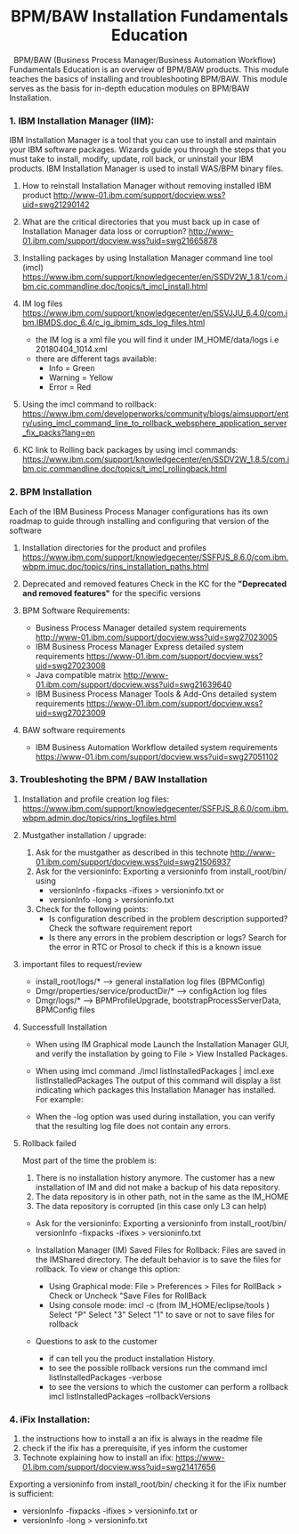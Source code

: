 # <center> BPM/BAW Installation Fundamentals Education </center>
&nbsp;
BPM/BAW (Business Process Manager/Business Automation Workflow) Fundamentals Education is an overview of BPM/BAW products. This module teaches the basics of installing and troubleshooting BPM/BAW. This module serves as the basis for in-depth education modules on BPM/BAW Installation. 
&nbsp;
### 1. IBM Installation Manager (IIM):
IBM Installation Manager is a tool that you can use to install and maintain your IBM software packages. Wizards guide you through the steps that you must take to install, modify, update, roll back, or uninstall your IBM products. 
IBM Installation Manager is used to install WAS/BPM binary files. 

   1. How to reinstall Installation Manager without removing installed IBM product 
      http://www-01.ibm.com/support/docview.wss?uid=swg21290142 

   2. What are the critical directories that you must back up in case of Installation Manager data loss or corruption?
      http://www-01.ibm.com/support/docview.wss?uid=swg21665878

   3. Installing packages by using Installation Manager command line tool (imcl) 
      https://www.ibm.com/support/knowledgecenter/en/SSDV2W_1.8.1/com.ibm.cic.commandline.doc/topics/t_imcl_install.html

   4. IM log files 
        https://www.ibm.com/support/knowledgecenter/en/SSVJJU_6.4.0/com.ibm.IBMDS.doc_6.4/c_ig_ibmim_sds_log_files.html

        * the IM log is a xml file you will find it under IM_HOME/data/logs i.e 20180404_1014.xml
        * there are different tags available: 
            * Info = Green
            * Warning = Yellow
            * Error = Red

   5. Using the imcl command to rollback:
      https://www.ibm.com/developerworks/community/blogs/aimsupport/entry/using_imcl_command_line_to_rollback_websphere_application_server_fix_packs?lang=en

   6. KC link to Rolling back packages by using imcl commands:
      https://www.ibm.com/support/knowledgecenter/en/SSDV2W_1.8.5/com.ibm.cic.commandline.doc/topics/t_imcl_rollingback.html
&nbsp;
### 2. BPM Installation
Each of the IBM Business Process Manager configurations has its own roadmap to guide through installing and configuring that version of the software

1. Installation directories for the product and profiles 
https://www.ibm.com/support/knowledgecenter/SSFPJS_8.6.0/com.ibm.wbpm.imuc.doc/topics/rins_installation_paths.html

2. Deprecated and removed features 
Check in the KC for the <b> "Deprecated and removed features"</b> for the specific versions

3. BPM Software Requirements: 
    * Business Process Manager detailed system requirements 
    http://www-01.ibm.com/support/docview.wss?uid=swg27023005
    * IBM Business Process Manager Express detailed system requirements 
    https://www-01.ibm.com/support/docview.wss?uid=swg27023008 
    * Java compatible matrix 
    http://www-01.ibm.com/support/docview.wss?uid=swg21639640 
    * IBM Business Process Manager Tools & Add-Ons detailed system requirements
    https://www-01.ibm.com/support/docview.wss?uid=swg27023009

4. BAW software requirements
    * IBM Business Automation Workflow detailed system requirements
    https://www-01.ibm.com/support/docview.wss?uid=swg27051102 
&nbsp;
### 3. Troubleshoting the BPM / BAW Installation

1.  Installation and profile creation log files: 
https://www.ibm.com/support/knowledgecenter/SSFPJS_8.6.0/com.ibm.wbpm.admin.doc/topics/rins_logfiles.html

2. Mustgather installation / upgrade: 
    1. Ask for the mustgather as described in this technote
    http://www-01.ibm.com/support/docview.wss?uid=swg21506937 
    2. Ask for the versioninfo: 
       Exporting a versioninfo from install_root/bin/ using
        * versionInfo -fixpacks -ifixes > versioninfo.txt 
        or
        * versionInfo -long > versioninfo.txt
    3. Check for the following points:
        * Is configuration described in the problem description supported? 
            Check the software requirement report
        * Is there any errors in the problem description or logs? 
            Search for the error in RTC or Prosol to check if this is a known issue 

3. important files to request/review
    * install_root/logs/* --> general installation log files (BPMConfig) 
    * Dmgr/properties/service/productDir/* --> configAction log files 
    * Dmgr/logs/* --> BPMProfileUpgrade, bootstrapProcessServerData, BPMConfig files 

4. Successfull Installation
    * When using IM Graphical mode 
      Launch the Installation Manager GUI, and verify the installation by going to File > View Installed Packages.

    * When using imcl command 
      ./imcl listInstalledPackages | imcl.exe listInstalledPackages 
      The output of this command will display a list indicating which packages this Installation Manager has installed. 
      For example: 

    * When the -log option was used during installation, you can verify that the resulting log file does not contain any errors. 

5. Rollback failed

    Most part of the time the problem is:

    1. There is no installation history anymore. The customer has a new installation of IM and did not make     a backup of his data repository. 
    2. The data repository is in other path, not in the same as the IM_HOME
    3. The data repository is corrupted (in this case only L3 can help) 

    * Ask for the versioninfo: Exporting a versioninfo from install_root/bin/ 
        versionInfo -fixpacks -ifixes > versioninfo.txt

    * Installation Manager (IM) Saved Files for Rollback:
        Files are saved in the IMShared directory. The default behavior is to save the files for rollback. To view or change this option: 

        * Using Graphical mode:  File > Preferences > Files for RollBack > Check or Uncheck "Save Files for RollBack 
        * Using console mode:  imcl -c (from IM_HOME/eclipse/tools ) 
        Select "P" 
        Select "3" 
        Select "1" to save or not to save files for rollback

    * Questions to ask to the customer 
        * if can tell you the product installation History. 
        * to see the possible rollback versions run the command imcl listInstalledPackages -verbose
        * to see the versions to which the customer can perform a rollback imcl listInstalledPackages –rollbackVersions 
&nbsp;
### 4. iFix Installation:

1. the instructions how to install a an ifix is always in the readme file 
2. check if the ifix has a prerequisite, if yes inform the customer
3. Technote explaining how to install an ifix:
    https://www-01.ibm.com/support/docview.wss?uid=swg21417656


Exporting a versioninfo from install_root/bin/ checking it for the iFix number is sufficient: 
* versionInfo -fixpacks -ifixes > versioninfo.txt 
  or
* versionInfo -long > versioninfo.txt 

